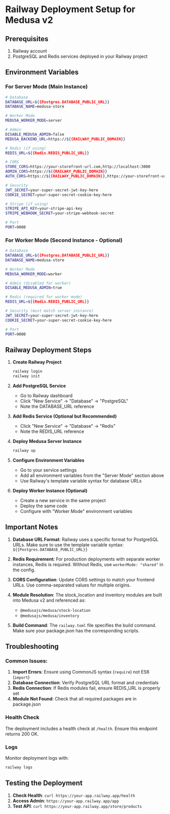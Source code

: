 # Railway Deployment Setup for Medusa v2

## Prerequisites
1. Railway account
2. PostgreSQL and Redis services deployed in your Railway project

## Environment Variables

### For Server Mode (Main Instance)
```bash
# Database
DATABASE_URL=${{Postgres.DATABASE_PUBLIC_URL}}
DATABASE_NAME=medusa-store

# Worker Mode
MEDUSA_WORKER_MODE=server

# Admin
DISABLE_MEDUSA_ADMIN=false
MEDUSA_BACKEND_URL=https://${{RAILWAY_PUBLIC_DOMAIN}}

# Redis (if using)
REDIS_URL=${{Redis.REDIS_PUBLIC_URL}}

# CORS
STORE_CORS=https://your-storefront-url.com,http://localhost:3000
ADMIN_CORS=https://${{RAILWAY_PUBLIC_DOMAIN}}
AUTH_CORS=https://${{RAILWAY_PUBLIC_DOMAIN}},https://your-storefront-url.com

# Security
JWT_SECRET=your-super-secret-jwt-key-here
COOKIE_SECRET=your-super-secret-cookie-key-here

# Stripe (if using)
STRIPE_API_KEY=your-stripe-api-key
STRIPE_WEBHOOK_SECRET=your-stripe-webhook-secret

# Port
PORT=9000
```

### For Worker Mode (Second Instance - Optional)
```bash
# Database
DATABASE_URL=${{Postgres.DATABASE_PUBLIC_URL}}
DATABASE_NAME=medusa-store

# Worker Mode
MEDUSA_WORKER_MODE=worker

# Admin (disabled for worker)
DISABLE_MEDUSA_ADMIN=true

# Redis (required for worker mode)
REDIS_URL=${{Redis.REDIS_PUBLIC_URL}}

# Security (must match server instance)
JWT_SECRET=your-super-secret-jwt-key-here
COOKIE_SECRET=your-super-secret-cookie-key-here

# Port
PORT=9000
```

## Railway Deployment Steps

1. **Create Railway Project**
   ```bash
   railway login
   railway init
   ```

2. **Add PostgreSQL Service**
   - Go to Railway dashboard
   - Click "New Service" → "Database" → "PostgreSQL"
   - Note the DATABASE_URL reference

3. **Add Redis Service (Optional but Recommended)**
   - Click "New Service" → "Database" → "Redis"
   - Note the REDIS_URL reference

4. **Deploy Medusa Server Instance**
   ```bash
   railway up
   ```

5. **Configure Environment Variables**
   - Go to your service settings
   - Add all environment variables from the "Server Mode" section above
   - Use Railway's template variable syntax for database URLs

6. **Deploy Worker Instance (Optional)**
   - Create a new service in the same project
   - Deploy the same code
   - Configure with "Worker Mode" environment variables

## Important Notes

1. **Database URL Format**: Railway uses a specific format for PostgreSQL URLs. Make sure to use the template variable syntax: `${{Postgres.DATABASE_PUBLIC_URL}}`

2. **Redis Requirement**: For production deployments with separate worker instances, Redis is required. Without Redis, use `workerMode: "shared"` in the config.

3. **CORS Configuration**: Update CORS settings to match your frontend URLs. Use comma-separated values for multiple origins.

4. **Module Resolution**: The stock_location and inventory modules are built into Medusa v2 and referenced as:
   - `@medusajs/medusa/stock-location`
   - `@medusajs/medusa/inventory`

5. **Build Command**: The `railway.toml` file specifies the build command. Make sure your package.json has the corresponding scripts.

## Troubleshooting

### Common Issues:

1. **Import Errors**: Ensure using CommonJS syntax (`require`) not ES6 (`import`)
2. **Database Connection**: Verify PostgreSQL URL format and credentials
3. **Redis Connection**: If Redis modules fail, ensure REDIS_URL is properly set
4. **Module Not Found**: Check that all required packages are in package.json

### Health Check
The deployment includes a health check at `/health`. Ensure this endpoint returns 200 OK.

### Logs
Monitor deployment logs with:
```bash
railway logs
```

## Testing the Deployment

1. **Check Health**: `curl https://your-app.railway.app/health`
2. **Access Admin**: `https://your-app.railway.app/app`
3. **Test API**: `curl https://your-app.railway.app/store/products`